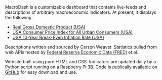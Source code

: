MacroDash is a customizable dashboard that contains live-feeds and descriptions of arbitrary macroeconomic indicators. At present, it displays the following:

* [Real Gross Domestic Product (USA)](google.com)
* [USA Consumer Price Index for All Urban Consumers (USA)](google.com)
* [USA 10-Year Break-Even Inflation Rate (USA)](google.com)

Descriptions written and sourced by Carson Weaver. Statistics pulled from web APIs hosted by [Federal Reserve Economic Data (FRED)](https://fred.stlouisfed.org/docs/api/fred/) et al. 

Website built using pure HTML and CSS. Indicators are updated daily by a Python script running on a Raspberry Pi 3B. Code is publically available on [GitHub](github.com/carsonwv/macro-indicator-dashboard) for easy download and use.
